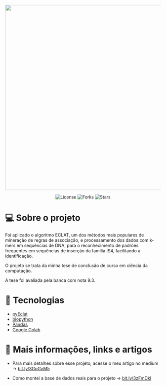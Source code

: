 <p align="center">
  <a href="https://medium.com/@renan_gs/reconhecimento-de-padroes-em-sequências-de-inserção-da-família-is4-com-k-mers-e-algoritmo-eclat-b7da1666e20e">
    <img width="600" src="https://user-images.githubusercontent.com/62446486/230542810-ff481620-54f4-4a4f-b3ef-12a1ed7d28ca.png">
  </a>
</p>
<p align="center">
  <img  src="https://img.shields.io/github/license/renan-almeidaa/moveit" alt="License">

  <img src="https://img.shields.io/github/forks/renan-almeidaa/moveit" alt="Forks">     

  <img src="https://img.shields.io/github/stars/renan-almeidaa/moveit" alt="Stars">
</p>

# 💻 Sobre o projeto


Foi aplicado o algoritmo ECLAT, um dos métodos mais populares de mineração de regras de associação, e processamento dos dados com k-mers em sequências de DNA, para o reconhecimento de padrões frequentes em sequências de inserção da família IS4, facilitando a identificação.

O projeto se trata da minha tese de conclusão de curso em ciência da computação.

A tese foi avaliada pela banca com nota 9.3.


# 🚀 Tecnologias

- [pyEclat](https://pypi.org/project/pyECLAT/)
- [biopython](https://pypi.org/project/biopython/)
- [Pandas](https://pandas.pydata.org)
- [Google Colab](https://colab.research.google.com)

# 🔗 Mais informações, links e artigos

- Para mais detalhes sobre esse projeto, acesse o meu artigo no medium -> [bit.ly/3GqGvM5](http://bit.ly/3GqGvM5)

- Como montei a base de dados reais para o projeto -> [bit.ly/3zFmDkI  ](https://bit.ly/3zFmDkI)

